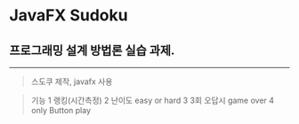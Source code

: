 JavaFX Sudoku
==============

## 프로그래밍 설계 방법론 실습 과제.
---------------------------------------

>스도쿠 제작, javafx 사용

>기능
>    1 랭킹(시간측정)
>    2 난이도 easy or hard 
>    3 3회 오답시 game over
>    4 only Button play

